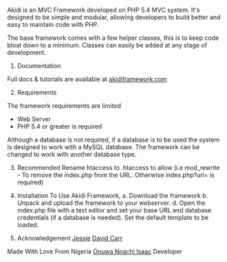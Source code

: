 Akidi is an MVC Framework developed on PHP 5.4 MVC system. It's designed to be simple and modular, allowing developers to build better and easy to maintain code with PHP.

The base framework comes with a few helper classes, this is to keep code bloat down to a minimum. Classes can easily be added at any stage of development.

1. Documentation

Full docs & tutorials are available at [akidiframework.com](http://www.akidiframework.com)

2. Requirements

 The framework requirements are limited

 - Web Server
 - PHP 5.4 or greater is required

 Although a database is not required, if a database is to be used the system is designed to work with a MySQL database. The framework can be changed to work with another database type.

3. Recommended
Rename htaccess to .htaccess to allow (i.e mod_rewrite - To remove the index.php from the URL. Otherwise index.php?url= is required)

4. Installation
To Use Akidi Framework,
a. Download the framework
b. Unpack and upload the framework to your webserver.
d. Open the index.php file with a text editor and set your base URL and database credentials (if a database is needed). Set the default template  to be loaded.


5. Acknowledgement
[Jessie](http://jream.com/)
[David Carr](http://daveismyname.com)


Made With Love From Nigeria
[Onuwa Nnachi Isaac](http://facebook.com/isaac.onuwa1)
Developer